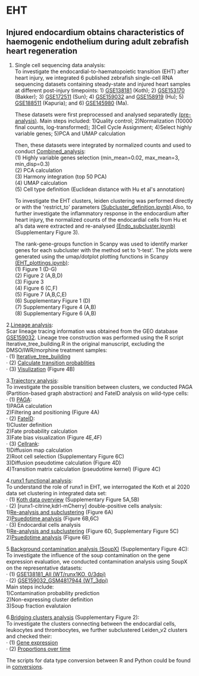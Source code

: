 # EHT
## Injured endocardium obtains characteristics of haemogenic endothelium during adult zebrafish heart regeneration  
  1. Single cell sequencing data analysis:  
     To investigate the endocardial-to-haematopoietic transition (EHT) after heart injury, we integrated 6 published zebrafish single-cell RNA sequencing datasets containing steady-state and injured heart samples at different post-injury timepoints: 1) [GSE138181](https://www.ncbi.nlm.nih.gov/geo/query/acc.cgi?acc=GSE138181) (Koth); 2) [GSE153170](https://www.ncbi.nlm.nih.gov/geo/query/acc.cgi?acc=GSE153170) (Bakker); 3) [GSE172511](https://www.ncbi.nlm.nih.gov/geo/query/acc.cgi?acc=GSE172511) (Sun); 4) [GSE159032](https://www.ncbi.nlm.nih.gov/geo/query/acc.cgi?acc=GSE159032) and [GSE158919](https://www.ncbi.nlm.nih.gov/geo/query/acc.cgi?acc=GSE158919) (Hu); 5) [GSE188511](https://www.ncbi.nlm.nih.gov/geo/query/acc.cgi?acc=GSE188511) (Kapuria); and 6) [GSE145980](https://www.ncbi.nlm.nih.gov/geo/query/acc.cgi?acc=GSE145980) (Ma).
     
     These datasets were first preprocessed and analysed separatedly [(pre-analysis)](./preanalysis). Main steps included: 1)Quality control; 2)Normalization (10000 final counts, log-transformed); 3)Cell Cycle Assignment; 4)Select highly variable genes; 5)PCA and UMAP calculation
     
     Then, these datasets were integrated by normalized counts and used to conduct [Combined_analysis](Combined_analysis.ipynb):    
  (1) Highly variable genes selection (min_mean=0.02, max_mean=3, min_disp=0.3)  
  (2) PCA calculation  
  (3) Harmony integration (top 50 PCA)  
  (4) UMAP calculation  
  (5) Cell type definition (Euclidean distance with Hu et al's annotation)

      To investigate the EHT clusters, leiden clustering was performed directly or with the 'restrict_to' parameters [(Subcluster_definition.ipynb)](Subcluster_definition.ipynb).Also, to further investigate the inflammatory response in the endocardium after heart injury, the normalized counts of the endocardial cells from Hu et al’s data were extracted and re-analysed [(Endo_subcluster.ipynb)](Endo_subcluster.ipynb)(Supplementary Figure 3).  
  
      The rank-gene-groups function in Scanpy was used to identify marker genes for each subcluster with the method set to ’t-test'. The plots were generated using the umap/dotplot plotting functions in Scanpy [(EHT_plottings.ipynb)](EHT_plottings.ipynb):  
  (1) Figure 1 (D-G)  
  (2) Figure 2 (A,B,D)   
  (3) Figure 3  
  (4) Figure 6 (C,F)  
  (5) Figure 7 (A,B,C,E)  
  (6) Supplementary Figure 1 (D)  
  (7) Supplementary Figure 4 (A,B)  
  (8) Supplementary Figure 6 (A,B)  

2.[Lineage analysis](./lineage):  
Scar lineage tracing information was obtained from the GEO database [GSE159032](https://www.ncbi.nlm.nih.gov/geo/query/acc.cgi?acc=GSE159032). Lineage tree construction was performed using the R script Iterative_tree_building.R in the original manuscript, excluding the DMSO/IWR/morphine treatment samples:  
·   (1) [Iterative_tree_building](./lineage/Iterative_tree_building.ipynb)  
·   (2) [Calculate transition probablities](./lineage/lineage_analysis.R)  
·   (3) [Visulization](./lineage/lineage_directed_graph.R) (Figure 4B)  

3.[Trajectory analysis](./trajectory):  
To investigate the possible transition between clusters, we conducted PAGA (Partition-based graph abstraction) and FateID analysis on wild-type cells:   
·   (1) [PAGA](./trajectory/EHT_PAGA.ipynb):  
  1)PAGA calculation  
  2)Filtering and positioning (Figure 4A)  
·   (2) [FateID](./trajectory/EHT_FateID_analysis.ipynb):  
  1)Cluster definition  
  2)Fate probability calculation  
  3)Fate bias visualization (Figure 4E,4F)  
·   (3) [Cellrank](./trajectory/EHT_Cellrank.ipynb):  
  1)Diffusion map calculation   
  2)Root cell selection (Supplementary Figure 6C)  
  3)Diffusion pseudotime calculation (Figure 4D)  
  4)Transition matrix calculation (pseudotime kernel) (Figure 4C)  

4.[runx1 functional analysis](./runx1_analysis):  
To understand the role of runx1 in EHT, we interrogated the Koth et al 2020 data set clustering in integrated data set:  
·   (1) [Koth data overview](./runx1_analysis/Koth_All_Cells.ipynb) (Supplementary Figure 5A,5B)  
·   (2) [runx1-citrine,kdrl-mCherry] double-positive cells analysis:  
  1)[Re-analysis and subclustering](./runx1_analysis/Koth_DoublePositive_Cells.ipynb) (Figure 6A)   
  2)[Psuedotime analysis](./runx1_analysis/Integrated_zebrafish.ipynb) (Figure 6B,6C)   
·   (3) Endocardial cells analysis  
  1)[Re-analysis and subclustering](./runx1_analysis/Koth_Endo_Cells) (Figure 6D, Supplementary Figure 5C)    
  2)[Psuedotime analysis](./runx1_analysis/Koth_Endo_Cells_CellRank) (Figure 6E)  

5.[Background contamination analysis (SoupX)](./SoupX) (Supplementary Figure 4C):  
To investigate the influence of the soup contamination on the gene expression evaluation, we conducted contamination analysis using SoupX on the representative datasets:  
·   (1) [GSE138181_All (WT/runx1KO, 0/3dpi)](./SoupX/SoupX-Koth-All.ipynb)  
·   (2) [GSE159032_GSM4817944 (WT_3dpi)](./SoupX/SoupX-Hu-WT-3dpi.ipynb)  
Main steps include:  
  1)Contamination probability prediction  
  2)Non-expressing cluster definition  
  3)Soup fraction evalutaion  

6.[Bridging clusters analysis](./bridging_clusters_analysis) (Supplementary Figure 2):  
To investigate the clusters connecting between the endocardial cells, leukocytes and thrombocytes, we further subclustered Leiden_v2 clusters and checked their:  
·   (1) [Gene expression](./bridging_clusters_analysis/bridging_clusters_analysis.ipynb)    
·   (2) [Proportions over time](proportion_anlaysis_combined_bridge.R)  

The scripts for data type conversion between R and Python could be found in [conversions](./conversions).

